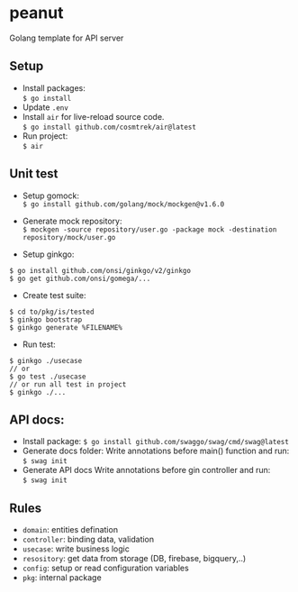 # peanut

Golang template for API server

## Setup

- Install packages:\
  `$ go install`
- Update `.env`
- Install `air` for live-reload source code.\
  `$ go install github.com/cosmtrek/air@latest`
- Run project:\
  `$ air`

## Unit test

- Setup gomock:\
  `$ go install github.com/golang/mock/mockgen@v1.6.0`
- Generate mock repository:\
  `$ mockgen -source repository/user.go -package mock -destination repository/mock/user.go`

- Setup ginkgo:

```
$ go install github.com/onsi/ginkgo/v2/ginkgo
$ go get github.com/onsi/gomega/...
```

- Create test suite:

```
$ cd to/pkg/is/tested
$ ginkgo bootstrap
$ ginkgo generate %FILENAME%
```

- Run test:

```
$ ginkgo ./usecase
// or
$ go test ./usecase
// or run all test in project
$ ginkgo ./...
```

## API docs:

- Install package:
  `$ go install github.com/swaggo/swag/cmd/swag@latest`
- Generate docs folder:
  Write annotations before main() function and run:\
  `$ swag init`
- Generate API docs
  Write annotations before gin controller and run:\
  `$ swag init`

## Rules

- `domain`: entities defination
- `controller`: binding data, validation
- `usecase`: write business logic
- `resository`: get data from storage (DB, firebase, bigquery,..)
- `config`: setup or read configuration variables
- `pkg`: internal package
